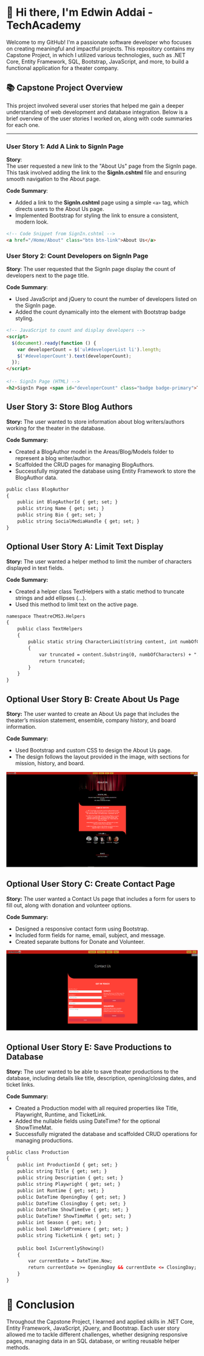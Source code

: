 # 👋 Hi there, I'm Edwin Addai - TechAcademy

Welcome to my GitHub! I'm a passionate software developer who focuses on creating meaningful and impactful projects. This repository contains my Capstone Project, in which I utilized various technologies, such as .NET Core, Entity Framework, SQL, Bootstrap, JavaScript, and more, to build a functional application for a theater company.

## 📚 Capstone Project Overview

This project involved several user stories that helped me gain a deeper understanding of web development and database integration. Below is a brief overview of the user stories I worked on, along with code summaries for each one.

---

### **User Story 1: Add A Link to SignIn Page**

**Story**:  
The user requested a new link to the "About Us" page from the SignIn page. This task involved adding the link to the **SignIn.cshtml** file and ensuring smooth navigation to the About page.

**Code Summary**:
- Added a link to the **SignIn.cshtml** page using a simple `<a>` tag, which directs users to the About Us page.
- Implemented Bootstrap for styling the link to ensure a consistent, modern look.

```HTML
<!-- Code Snippet from SignIn.cshtml -->
<a href="/Home/About" class="btn btn-link">About Us</a>
```

### **User Story 2: Count Developers on SignIn Page**

**Story**:
The user requested that the SignIn page display the count of developers next to the page title.

**Code Summary**:
- Used JavaScript and jQuery to count the number of developers listed on the SignIn page.
- Added the count dynamically into the <span> element with Bootstrap badge styling.
    
```HTML
<!-- JavaScript to count and display developers -->
<script>
  $(document).ready(function () {
    var developerCount = $('ul#developerList li').length;
    $('#developerCount').text(developerCount);
  });
</script>

<!-- SignIn Page (HTML) -->
<h2>SignIn Page <span id="developerCount" class="badge badge-primary">Total</span></h2>
```

## **User Story 3: Store Blog Authors**

**Story:**
The user wanted to store information about blog writers/authors working for the theater in the database.

**Code Summary:**

- Created a BlogAuthor model in the Areas/Blog/Models folder to represent a blog writer/author.
- Scaffolded the CRUD pages for managing BlogAuthors.
- Successfully migrated the database using Entity Framework to store the BlogAuthor data.

```HTML
public class BlogAuthor
{
    public int BlogAuthorId { get; set; }
    public string Name { get; set; }
    public string Bio { get; set; }
    public string SocialMediaHandle { get; set; }
}
```

## **Optional User Story A: Limit Text Display**

**Story:**
The user wanted a helper method to limit the number of characters displayed in text fields.

**Code Summary:**
- Created a helper class TextHelpers with a static method to truncate strings and add ellipses (...).
- Used this method to limit text on the active page.

```HTML
namespace TheatreCMS3.Helpers
{
    public class TextHelpers
    {
        public static string CharacterLimit(string content, int numbOfCharacters)
        {
            var truncated = content.Substring(0, numbOfCharacters) + "...";
            return truncated;
        }
    }
}
```

## **Optional User Story B: Create About Us Page**

**Story:**
The user wanted to create an About Us page that includes the theater’s mission statement, ensemble, company history, and board information.

**Code Summary:**
- Used Bootstrap and custom CSS to design the About Us page.
- The design follows the layout provided in the image, with sections for mission, history, and board.

 ![About Page Image](TheatreCMS3/Content/images/About_page.png)


## **Optional User Story C: Create Contact Page**

**Story:**
The user wanted a Contact Us page that includes a form for users to fill out, along with donation and volunteer options.

**Code Summary:**
- Designed a responsive contact form using Bootstrap.
- Included form fields for name, email, subject, and message.
- Created separate buttons for Donate and Volunteer.

![Contact Page Image](TheatreCMS3/Content/images/Contact_page.png)


## **Optional User Story E: Save Productions to Database**

**Story:**
The user wanted to be able to save theater productions to the database, including details like title, description, opening/closing dates, and ticket links.

**Code Summary:**
- Created a Production model with all required properties like Title, Playwright, Runtime, and TicketLink.
- Added the nullable fields using DateTime? for the optional ShowTimeMat.
- Successfully migrated the database and scaffolded CRUD operations for managing productions.
```HTML
public class Production
{
    public int ProductionId { get; set; }
    public string Title { get; set; }
    public string Description { get; set; }
    public string Playwright { get; set; }
    public int Runtime { get; set; }
    public DateTime OpeningDay { get; set; }
    public DateTime ClosingDay { get; set; }
    public DateTime ShowTimeEve { get; set; }
    public DateTime? ShowTimeMat { get; set; }
    public int Season { get; set; }
    public bool IsWorldPremiere { get; set; }
    public string TicketLink { get; set; }

    public bool IsCurrentlyShowing()
    {
        var currentDate = DateTime.Now;
        return currentDate >= OpeningDay && currentDate <= ClosingDay;
    }
}
```

# 🚀 Conclusion

Throughout the Capstone Project, I learned and applied skills in .NET Core, Entity Framework, JavaScript, jQuery, and Bootstrap. Each user story allowed me to tackle different challenges, whether designing responsive pages, managing data in an SQL database, or writing reusable helper methods.











